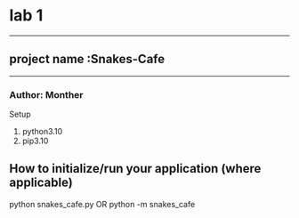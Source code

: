 # lab 1
---
 ## project name :Snakes-Cafe
 ---

 ### Author: Monther 


 Setup

1. python3.10
2. pip3.10

## How to initialize/run your application (where applicable)
python snakes_cafe.py
OR
python -m snakes_cafe